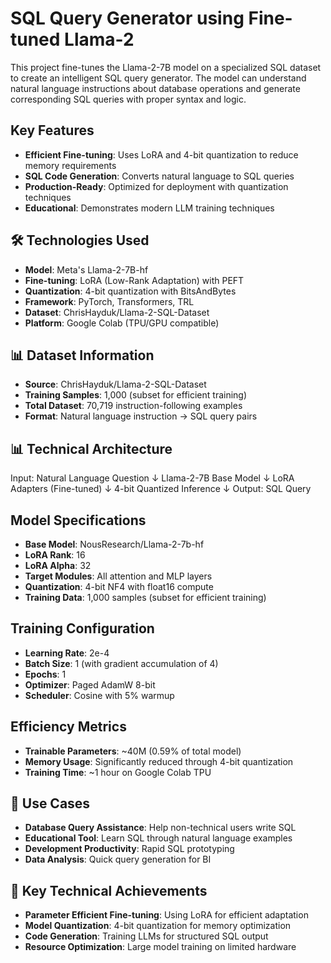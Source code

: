 # SQL Query Generator using Fine-tuned Llama-2

This project fine-tunes the Llama-2-7B model on a specialized SQL dataset to create an intelligent SQL query generator. The model can understand natural language instructions about database operations and generate corresponding SQL queries with proper syntax and logic.

## Key Features

- **Efficient Fine-tuning**: Uses LoRA and 4-bit quantization to reduce memory requirements
- **SQL Code Generation**: Converts natural language to SQL queries
- **Production-Ready**: Optimized for deployment with quantization techniques
- **Educational**: Demonstrates modern LLM training techniques

## 🛠️ Technologies Used

- **Model**: Meta's Llama-2-7B-hf
- **Fine-tuning**: LoRA (Low-Rank Adaptation) with PEFT
- **Quantization**: 4-bit quantization with BitsAndBytes
- **Framework**: PyTorch, Transformers, TRL
- **Dataset**: ChrisHayduk/Llama-2-SQL-Dataset
- **Platform**: Google Colab (TPU/GPU compatible)

## 📊 Dataset Information

- **Source**: ChrisHayduk/Llama-2-SQL-Dataset
- **Training Samples**: 1,000 (subset for efficient training)
- **Total Dataset**: 70,719 instruction-following examples
- **Format**: Natural language instruction → SQL query pairs

## 📊 Technical Architecture
Input: Natural Language Question
↓
Llama-2-7B Base Model
↓
LoRA Adapters (Fine-tuned)
↓
4-bit Quantized Inference
↓
Output: SQL Query

## Model Specifications

- **Base Model**: NousResearch/Llama-2-7b-hf
- **LoRA Rank**: 16
- **LoRA Alpha**: 32
- **Target Modules**: All attention and MLP layers
- **Quantization**: 4-bit NF4 with float16 compute
- **Training Data**: 1,000 samples (subset for efficient training)

## Training Configuration

- **Learning Rate**: 2e-4
- **Batch Size**: 1 (with gradient accumulation of 4)
- **Epochs**: 1
- **Optimizer**: Paged AdamW 8-bit
- **Scheduler**: Cosine with 5% warmup

## Efficiency Metrics

- **Trainable Parameters**: ~40M (0.59% of total model)
- **Memory Usage**: Significantly reduced through 4-bit quantization
- **Training Time**: ~1 hour on Google Colab TPU

## 🎯 Use Cases

- **Database Query Assistance**: Help non-technical users write SQL
- **Educational Tool**: Learn SQL through natural language examples
- **Development Productivity**: Rapid SQL prototyping
- **Data Analysis**: Quick query generation for BI

## 🔬 Key Technical Achievements

- **Parameter Efficient Fine-tuning**: Using LoRA for efficient adaptation
- **Model Quantization**: 4-bit quantization for memory optimization
- **Code Generation**: Training LLMs for structured SQL output
- **Resource Optimization**: Large model training on limited hardware
